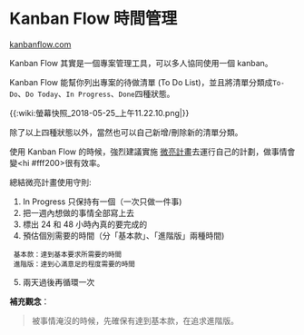 # Kanban Flow 時間管理

[kanbanflow.com](https://kanbanflow.com)

Kanban Flow 其實是一個專案管理工具，可以多人協同使用一個 kanban。

Kanban Flow 能幫你列出專案的待做清單 (To Do List)，並且將清單分類成`To-Do`、`Do Today`、`In Progress`、`Done`四種狀態。

{{:wiki:螢幕快照_2018-05-25_上午11.22.10.png|}}

除了以上四種狀態以外，當然也可以自己新增/刪除新的清單分類。

使用 Kanban Flow 的時候，強烈建議實施 [微亮計畫](https://www.facebook.com/ShiningEyesProject/posts/1668620683252604)去運行自己的計劃，做事情會變<hi #fff200>很有效率</hi>。

總結微亮計畫使用守則:

1. In Progress 只保持有一個（一次只做一件事)
2. 把一週內想做的事情全部寫上去
3. 標出 24 和 48 小時內真的要完成的
4. 預估個別需要的時間（分「基本款」、「進階版」兩種時間)
  
```
 基本款：達到基本要求所需要的時間
 進階版：達到心滿意足的程度需要的時間
```

5. 兩天過後再循環一次

**補充觀念**：

> 被事情淹沒的時候，先確保有達到基本款，在追求進階版。
